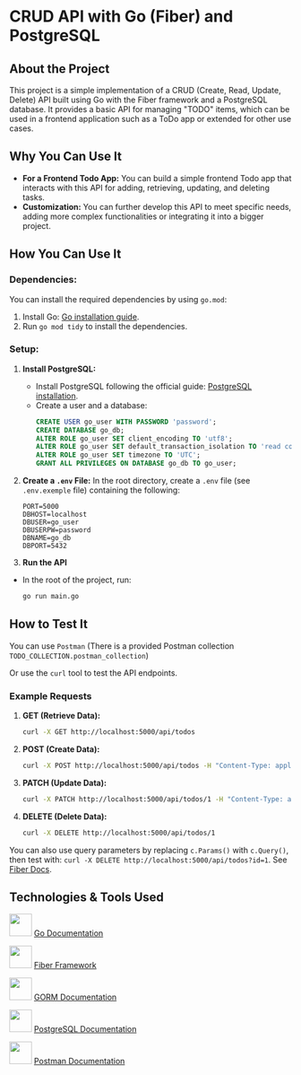 # CRUD API with Go (Fiber) and PostgreSQL

## About the Project
This project is a simple implementation of a CRUD (Create, Read, Update, Delete) API built using Go with the Fiber framework and a PostgreSQL database. It provides a basic API for managing "TODO" items, which can be used in a frontend application such as a ToDo app or extended for other use cases.

## Why You Can Use It
- **For a Frontend Todo App:** You can build a simple frontend Todo app that interacts with this API for adding, retrieving, updating, and deleting tasks.
- **Customization:** You can further develop this API to meet specific needs, adding more complex functionalities or integrating it into a bigger project.

## How You Can Use It

### Dependencies:
You can install the required dependencies by using `go.mod`:
1. Install Go: [Go installation guide](https://go.dev/doc/install).
2. Run `go mod tidy` to install the dependencies.

### Setup:
1. **Install PostgreSQL:**
   - Install PostgreSQL following the official guide: [PostgreSQL installation](https://www.postgresql.org/download/).
   - Create a user and a database:
     ```sql
     CREATE USER go_user WITH PASSWORD 'password';
     CREATE DATABASE go_db;
     ALTER ROLE go_user SET client_encoding TO 'utf8';
     ALTER ROLE go_user SET default_transaction_isolation TO 'read committed';
     ALTER ROLE go_user SET timezone TO 'UTC';
     GRANT ALL PRIVILEGES ON DATABASE go_db TO go_user;
     ```

2. **Create a `.env` File:**
   In the root directory, create a `.env` file (see `.env.exemple` file) containing the following:
   ```env
   PORT=5000
   DBHOST=localhost
   DBUSER=go_user
   DBUSERPW=password
   DBNAME=go_db
   DBPORT=5432
3. **Run the API**
- In the root of the project, run:
  ```bash
  go run main.go
## How to Test It
You can use `Postman` (There is a provided Postman collection `TODO_COLLECTION.postman_collection`)

Or use the `curl` tool to test the API endpoints.

### Example Requests

1. **GET (Retrieve Data):**
   ```bash
   curl -X GET http://localhost:5000/api/todos
2. **POST (Create Data):**
   ```bash
   curl -X POST http://localhost:5000/api/todos -H "Content-Type: application/json" -d '{"body": "New Task"}'
3. **PATCH (Update Data):**
   ```bash
   curl -X PATCH http://localhost:5000/api/todos/1 -H "Content-Type: application/json" -d '{"completed": true}'
5. **DELETE (Delete Data):**
   ```bash
   curl -X DELETE http://localhost:5000/api/todos/1

You can also use query parameters by replacing `c.Params()` with `c.Query()`, then test with: `curl -X DELETE http://localhost:5000/api/todos?id=1`. See [Fiber Docs](https://docs.gofiber.io/api/ctx/#query).

## Technologies & Tools Used
<img src="https://cdn.jsdelivr.net/gh/devicons/devicon/icons/go/go-original.svg" width="40" height="40"/> [Go Documentation](https://go.dev/doc/)

<img src="https://cdn.jsdelivr.net/gh/devicons/devicon/icons/fiber/fiber-original.svg" width="40" height="40"/> [Fiber Framework](https://docs.gofiber.io/)

<img src="https://cdn.jsdelivr.net/gh/devicons/devicon/icons/golang/golang-original.svg" width="40" height="40"/> [GORM Documentation](https://gorm.io/docs/)

<img src="https://cdn.jsdelivr.net/gh/devicons/devicon/icons/postgresql/postgresql-original.svg" width="40" height="40"/> [PostgreSQL Documentation](https://www.postgresql.org/docs/)

<img src="https://cdn.jsdelivr.net/gh/devicons/devicon/icons/postman/postman-original.svg" width="40" height="40"/> [Postman Documentation](https://learning.postman.com/)
